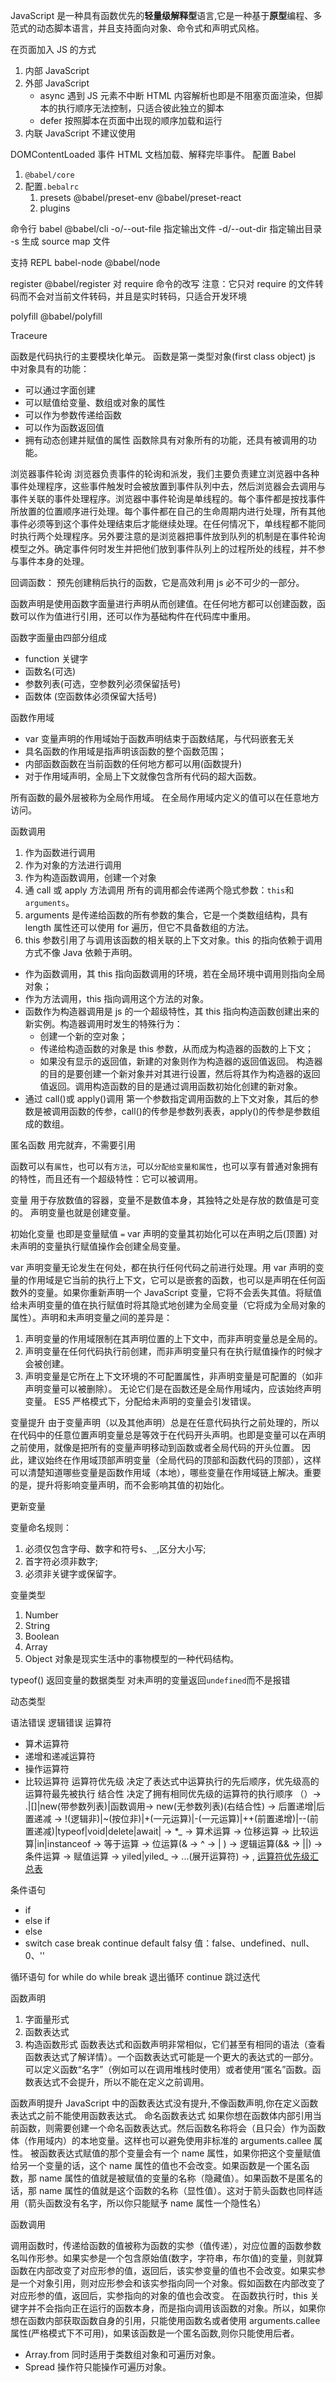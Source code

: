 JavaScript 是一种具有函数优先的**轻量级解释型**语言,它是一种基于**原型**编程、多范式的动态脚本语言，并且支持面向对象、命令式和声明式风格。

在页面加入 JS 的方式

1. 内部 JavaScript
2. 外部 JavaScript
   - async 遇到 JS 元素不中断 HTML 内容解析也即是不阻塞页面渲染，但脚本的执行顺序无法控制，只适合彼此独立的脚本
   - defer 按照脚本在页面中出现的顺序加载和运行
3. 内联 JavaScript 不建议使用

DOMContentLoaded 事件 HTML 文档加载、解释完毕事件。
配置 Babel

1. `@babel/core`
2. 配置`.bebalrc`
   1. presets @babel/preset-env @babel/preset-react
   2. plugins

命令行 babel
@babel/cli
-o/--out-file 指定输出文件
-d/--out-dir 指定输出目录
-s 生成 source map 文件

支持 REPL
babel-node
@babel/node

register
@babel/register 对 require 命令的改写 注意：它只对 require 的文件转码而不会对当前文件转码，并且是实时转码，只适合开发环境

polyfill
@babel/polyfill

Traceure

函数是代码执行的主要模块化单元。
函数是第一类型对象(first class object)
js 中对象具有的功能：

- 可以通过字面创建
- 可以赋值给变量、数组或对象的属性
- 可以作为参数传递给函数
- 可以作为函数返回值
- 拥有动态创建并赋值的属性
  函数除具有对象所有的功能，还具有被调用的功能。

浏览器事件轮询
浏览器负责事件的轮询和派发，我们主要负责建立浏览器中各种事件处理程序，这些事件触发时会被放置到事件队列中去，然后浏览器会去调用与事件关联的事件处理程序。浏览器中事件轮询是单线程的。每个事件都是按找事件所放置的位置顺序进行处理。每个事件都在自己的生命周期内进行处理，所有其他事件必须等到这个事件处理结束后才能继续处理。在任何情况下，单线程都不能同时执行两个处理程序。另外要注意的是浏览器把事件放到队列的机制是在事件轮询模型之外。确定事件何时发生并把他们放到事件队列上的过程所处的线程，并不参与事件本身的处理。

回调函数： 预先创建稍后执行的函数，它是高效利用 js 必不可少的一部分。

函数声明是使用函数字面量进行声明从而创建值。在任何地方都可以创建函数，函数可以作为值进行引用，还可以作为基础构件在代码库中重用。

函数字面量由四部分组成

- function 关键字
- 函数名(可选)
- 参数列表(可选，空参数列必须保留括号)
- 函数体 (空函数体必须保留大括号)

函数作用域

- var 变量声明的作用域始于函数声明结束于函数结尾，与代码嵌套无关
- 具名函数的作用域是指声明该函数的整个函数范围；
- 内部函数函数在当前函数的任何地方都可以用(函数提升)
- 对于作用域声明，全局上下文就像包含所有代码的超大函数。

所有函数的最外层被称为全局作用域。 在全局作用域内定义的值可以在任意地方访问。

函数调用

1. 作为函数进行调用
2. 作为对象的方法进行调用
3. 作为构造函数调用，创建一个对象
4. 通 call 或 apply 方法调用
   所有的调用都会传递两个隐式参数：`this`和`arguments`。
5. arguments 是传递给函数的所有参数的集合，它是一个类数组结构，具有 length 属性还可以使用 for 遍历，但它不具备数组的方法。
6. this 参数引用了与调用该函数的相关联的上下文对象。this 的指向依赖于调用方式不像 Java 依赖于声明。

- 作为函数调用，其 this 指向函数调用的环境，若在全局环境中调用则指向全局对象；
- 作为方法调用，this 指向调用这个方法的对象。
- 函数作为构造器调用是 js 的一个超级特性，其 this 指向构造函数创建出来的新实例。构造器调用时发生的特殊行为：
  - 创建一个新的空对象；
  - 传递给构造函数的对象是 this 参数，从而成为构造器的函数的上下文；
  - 如果没有显示的返回值，新建的对象则作为构造器的返回值返回。
    构造器的目的是要创建一个新对象并对其进行设置，然后将其作为构造器的返回值返回。调用构造函数的目的是通过调用函数初始化创建的新对象。
- 通过 call()或 apply()调用 第一个参数指定调用函数的上下文对象，其后的参数是被调用函数的传参，call()的传参是参数列表表，apply()的传参是参数组成的数组。

匿名函数 用完就弃，不需要引用

函数可以有`属性`，也可以有`方法`，可以`分配给变量和属性`，也可以享有普通对象拥有的特性，而且还有一个超级特性：它可以被调用。

变量 用于存放数值的容器，变量不是数值本身，其独特之处是存放的数值是可变的。
声明变量也就是创建变量。

初始化变量 也即是变量赋值 `=` var 声明的变量其初始化可以在声明之后(顶置) 对未声明的变量执行赋值操作会创建全局变量。

var 声明变量无论发生在何处，都在执行任何代码之前进行处理。用 var 声明的变量的作用域是它当前的执行上下文，它可以是嵌套的函数，也可以是声明在任何函数外的变量。如果你重新声明一个 JavaScript 变量，它将不会丢失其值。将赋值给未声明变量的值在执行赋值时将其隐式地创建为全局变量（它将成为全局对象的属性）。声明和未声明变量之间的差异是：

1. 声明变量的作用域限制在其声明位置的上下文中，而非声明变量总是全局的。
2. 声明变量在任何代码执行前创建，而非声明变量只有在执行赋值操作的时候才会被创建。
3. 声明变量是它所在上下文环境的不可配置属性，非声明变量是可配置的（如非声明变量可以被删除）。
   无论它们是在函数还是全局作用域内，应该始终声明变量。 ES5 严格模式下，分配给未声明的变量会引发错误。

变量提升
由于变量声明（以及其他声明）总是在任意代码执行之前处理的，所以在代码中的任意位置声明变量总是等效于在代码开头声明。也即是变量可以在声明之前使用，就像是把所有的变量声明移动到函数或者全局代码的开头位置。
因此，建议始终在作用域顶部声明变量（全局代码的顶部和函数代码的顶部），这样可以清楚知道哪些变量是函数作用域（本地），哪些变量在作用域链上解决。重要的是，提升将影响变量声明，而不会影响其值的初始化。

更新变量

变量命名规则：

1. 必须仅包含字母、数字和符号`$`、`_`,区分大小写;
2. 首字符必须非数字;
3. 必须非关键字或保留字。

变量类型

1. Number
2. String
3. Boolean
4. Array
5. Object 对象是现实生活中的事物模型的一种代码结构。

typeof() 返回变量的数据类型 对未声明的变量返回`undefined`而不是报错

动态类型

语法错误
逻辑错误
运算符

- 算术运算符
- 递增和递减运算符
- 操作运算符
- 比较运算符
  运算符优先级 决定了表达式中运算执行的先后顺序，优先级高的运算符最先被执行
  结合性 决定了拥有相同优先级的运算符的执行顺序
  （）-> .|[]|new(带参数列表)|函数调用-> new(无参数列表)(右结合性) -> 后置递增|后置递减 ->
  !(逻辑非)|~(按位非)|+(一元运算)|-(一元运算)|++(前置递增)|--(前置递减)|typeof|void|delete|await| -> \*_ ->
  算术运算 -> 位移运算 -> 比较运算|in|instanceof -> 等于运算 -> 位运算(& -> ^ -> | ) -> 逻辑运算(&& -> ||) -> 条件运算 -> 赋值运算 -> yiled|yiled_ -> ...(展开运算符) -> ,
  [运算符优先级汇总表](https://developer.mozilla.org/zh-CN/docs/Web/JavaScript/Reference/Operators/Operator_Precedence)

条件语句

- if
- else if
- else
- switch case break continue default
  falsy 值：false、undefined、null、0、''

循环语句
for
while
do while
break 退出循环
continue 跳过迭代

函数声明

1. 字面量形式
2. 函数表达式
3. 构造函数形式
   函数表达式和函数声明非常相似，它们甚至有相同的语法（查看函数表达式了解详情）。一个函数表达式可能是一个更大的表达式的一部分。可以定义函数“名字”（例如可以在调用堆栈时使用）或者使用“匿名”函数。函数表达式不会提升，所以不能在定义之前调用。

函数声明提升 JavaScript 中的函数表达式没有提升,不像函数声明,你在定义函数表达式之前不能使用函数表达式。
命名函数表达式 如果你想在函数体内部引用当前函数，则需要创建一个命名函数表达式。然后函数名称将会（且只会）作为函数体（作用域内）的本地变量。这样也可以避免使用非标准的 arguments.callee 属性。
被函数表达式赋值的那个变量会有一个 name 属性，如果你把这个变量赋值给另一个变量的话，这个 name 属性的值也不会改变。如果函数是一个匿名函数，那 name 属性的值就是被赋值的变量的名称（隐藏值）。如果函数不是匿名的话，那 name 属性的值就是这个函数的名称（显性值）。这对于箭头函数也同样适用（箭头函数没有名字，所以你只能赋予 name 属性一个隐性名）

函数调用

调用函数时，传递给函数的值被称为函数的实参（值传递），对应位置的函数参数名叫作形参。如果实参是一个包含原始值(数字，字符串，布尔值)的变量，则就算函数在内部改变了对应形参的值，返回后，该实参变量的值也不会改变。如果实参是一个对象引用，则对应形参会和该实参指向同一个对象。假如函数在内部改变了对应形参的值，返回后，实参指向的对象的值也会改变。
在函数执行时，this 关键字并不会指向正在运行的函数本身，而是指向调用该函数的对象。所以，如果你想在函数内部获取函数自身的引用，只能使用函数名或者使用 arguments.callee 属性(严格模式下不可用)，如果该函数是一个匿名函数,则你只能使用后者。

- Array.from 同时适用于类数组对象和可遍历对象。
- Spread 操作符只能操作可遍历对象。
